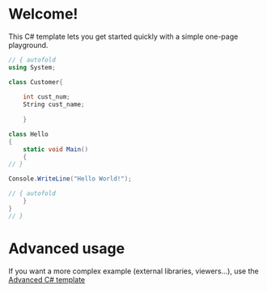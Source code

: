 # Welcome!

This C# template lets you get started quickly with a simple one-page playground.

```C# runnable
// { autofold
using System;

class Customer{
    
    int cust_num;
    String cust_name;
    
    }

class Hello 
{
    static void Main() 
    {
// }

Console.WriteLine("Hello World!");

// { autofold
    }
}
// }
```

# Advanced usage

If you want a more complex example (external libraries, viewers...), use the [Advanced C# template](https://tech.io/select-repo/386)
